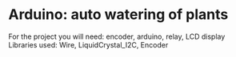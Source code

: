 # Arduino: auto watering of plants
For the project you will need: encoder, arduino, relay, LCD display <br>
Libraries used: Wire, LiquidCrystal_I2C, Encoder
